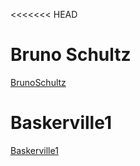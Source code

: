 <<<<<<< HEAD
# Bruno Schultz

[BrunoSchultz](https://emckay03.github.io/My-Filing-Cabinet/BrunoSchultz.html) 

# Baskerville1

[Baskerville1](https://github.com/emckay03/My-Filing-Cabinet/blob/gh-pages/baskerville1.html)


